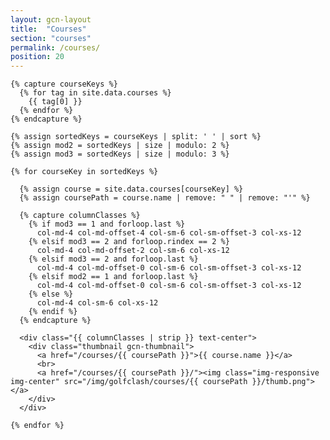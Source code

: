 ```yaml
---
layout: gcn-layout
title:  "Courses"
section: "courses"
permalink: /courses/
position: 20
---
```


<div class="row">

  <div class="col-lg-8 col-lg-offset-2 col-sm-12">

    {% capture courseKeys %}
      {% for tag in site.data.courses %}
        {{ tag[0] }}
      {% endfor %}
    {% endcapture %}

    {% assign sortedKeys = courseKeys | split: ' ' | sort %}
    {% assign mod2 = sortedKeys | size | modulo: 2 %}
    {% assign mod3 = sortedKeys | size | modulo: 3 %}

    {% for courseKey in sortedKeys %}

      {% assign course = site.data.courses[courseKey] %}
      {% assign coursePath = course.name | remove: " " | remove: "'" %}

      {% capture columnClasses %}
        {% if mod3 == 1 and forloop.last %}
          col-md-4 col-md-offset-4 col-sm-6 col-sm-offset-3 col-xs-12
        {% elsif mod3 == 2 and forloop.rindex == 2 %}
          col-md-4 col-md-offset-2 col-sm-6 col-xs-12
        {% elsif mod3 == 2 and forloop.last %}
          col-md-4 col-md-offset-0 col-sm-6 col-sm-offset-3 col-xs-12
        {% elsif mod2 == 1 and forloop.last %}
          col-md-4 col-md-offset-0 col-sm-6 col-sm-offset-3 col-xs-12
        {% else %}
          col-md-4 col-sm-6 col-xs-12
        {% endif %}
      {% endcapture %}

      <div class="{{ columnClasses | strip }} text-center">
        <div class="thumbnail gcn-thumbnail">
          <a href="/courses/{{ coursePath }}">{{ course.name }}</a>
          <br>
          <a href="/courses/{{ coursePath }}/"><img class="img-responsive img-center" src="/img/golfclash/courses/{{ coursePath }}/thumb.png"></a>
        </div>
      </div>

    {% endfor %}

  </div>

</div>
